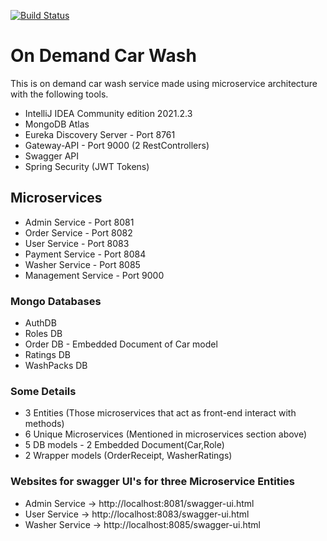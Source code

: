 [![Build Status](https://travis-ci.org/joemccann/dillinger.svg?branch=master)](https://travis-ci.org/joemccann/dillinger)    
# On Demand Car Wash

This is on demand car wash service made using microservice architecture
with the following tools.

- IntelliJ IDEA Community edition 2021.2.3
- MongoDB Atlas
- Eureka Discovery Server - Port 8761
-  Gateway-API - Port 9000 (2 RestControllers)
- Swagger API
- Spring Security (JWT Tokens)

## Microservices
- Admin Service - Port 8081
- Order Service - Port 8082
- User Service - Port 8083
- Payment Service - Port 8084
- Washer Service - Port 8085
- Management Service - Port 9000

### Mongo Databases
- AuthDB
- Roles DB
- Order DB - Embedded Document of Car model
- Ratings DB
- WashPacks DB

### Some Details
- 3 Entities (Those microservices that act as front-end interact with methods)
- 6 Unique Microservices (Mentioned in microservices section above)
- 5 DB models - 2 Embedded Document(Car,Role)
- 2 Wrapper models (OrderReceipt, WasherRatings)

### Websites for swagger UI's for three Microservice Entities
- Admin Service -> http://localhost:8081/swagger-ui.html
- User Service -> http://localhost:8083/swagger-ui.html
- Washer Service -> http://localhost:8085/swagger-ui.html


